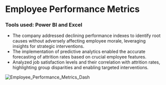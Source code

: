 # Employee Performance Metrics 
### Tools used: Power BI and Excel

-	The company addressed declining performance indexes to identify root causes without adversely affecting employee morale, leveraging insights for strategic interventions.
-	The implementation of predictive analytics enabled the accurate forecasting of attrition rates based on crucial employee features.
-	Analyzed job satisfaction levels and their correlation with attrition rates, highlighting group disparities and enabling targeted interventions.

![Employee_Performance_Metrics_Dash](https://github.com/DzungDo82/Visual_employee_metric/assets/138108830/03fb6069-585f-49a5-8ff8-b606c3bbddcd)

